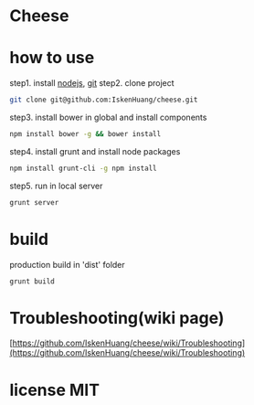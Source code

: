 Cheese
======

# how to use
step1. install [nodejs](http://nodejs.org/), [git](http://git-scm.com/)
step2. clone project
```bash
git clone git@github.com:IskenHuang/cheese.git
```
step3. install bower in global and install components
```bash
npm install bower -g && bower install
```
step4. install grunt and install node packages
```bash
npm install grunt-cli -g npm install
```
step5. run in local server
```bash
grunt server
```

# build
production build in 'dist' folder

```bash
grunt build
```

# Troubleshooting(wiki page)
[https://github.com/IskenHuang/cheese/wiki/Troubleshooting](https://github.com/IskenHuang/cheese/wiki/Troubleshooting)

# license MIT